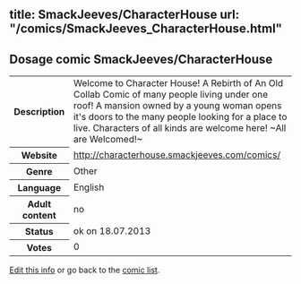 title: SmackJeeves/CharacterHouse
url: "/comics/SmackJeeves_CharacterHouse.html"
---
Dosage comic SmackJeeves/CharacterHouse
-----------------------------------------

<p id="msg"></p>
<script type="text/javascript">
if (window.location.search === '?edit_info_mail=sent_ok') {
  var elem = document.getElementById("msg");
  elem.innerHTML = 'Edited information sucessfully sent for review, which is usually done daily. Thanks!';
  elem.className = 'ok';
}
</script>
<table class="comicinfo">
<tr>
<th>Description</th><td>Welcome to Character House! A Rebirth of An Old Collab Comic of many people living under one roof! A mansion owned by a young woman opens it's doors to the many people looking for a place to live. Characters of all kinds are welcome here! ~All are Welcomed!~</td>
</tr>
<tr>
<th>Website</th><td><a href="http://characterhouse.smackjeeves.com/comics/">http://characterhouse.smackjeeves.com/comics/</a></td>
</tr>
<tr>
<th>Genre</th><td>Other</td>
</tr>
<tr>
<th>Language</th><td>English</td>
</tr>
<tr>
<th>Adult content</th><td>no</td>
</tr>
<tr>
<th>Status</th><td>ok on 18.07.2013</td>
</tr>
<tr>
<th>Votes</th><td>0</td>
</tr>
</table>

[Edit this info](SmackJeeves_CharacterHouse_edit.html) or go back to the [comic list](../comic-index.html).
